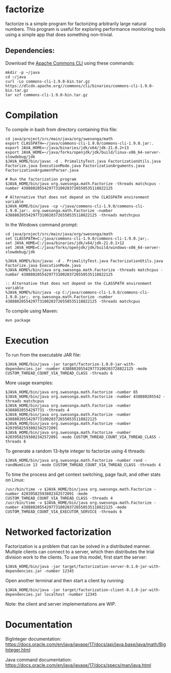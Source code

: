 # factorize
factorize is a simple program for factorizing arbitrarily large natural numbers.
This program is useful for exploring performance monitoring tools
using a simple app that does something non-trivial.

## Dependencies:

Download the [Apache Commons CLI](https://commons.apache.org/proper/commons-cli/) using these commands:

```
mkdir -p ~/java
cd ~/java
curl -Lo commons-cli-1.9.0-bin.tar.gz https://dlcdn.apache.org//commons/cli/binaries/commons-cli-1.9.0-bin.tar.gz
tar xzf commons-cli-1.9.0-bin.tar.gz
```

# Compilation
To compile in bash from directory containing this file:

```
cd java/project/src/main/java/org/swesonga/math
export CLASSPATH=~/java/commons-cli-1.9.0/commons-cli-1.9.0.jar:.
export JAVA_HOME=~/java/binaries/jdk/x64/jdk-21.0.2+13
export JAVA_HOME=~/java/forks/openjdk/jdk/build/linux-x86_64-server-slowdebug/jdk
$JAVA_HOME/bin/javac -d . PrimalityTest.java FactorizationUtils.java Factorize.java ExecutionMode.java FactorizationArguments.java FactorizationArgumentParser.java

# Run the factorization program
$JAVA_HOME/bin/java org.swesonga.math.Factorize -threads matchcpus -number 4388802055429773100203726550535118822125

# Alternative that does not depend on the CLASSPATH environment variable
$JAVA_HOME/bin/java -cp ~/java/commons-cli-1.9.0/commons-cli-1.9.0.jar:. org.swesonga.math.Factorize -number 4388802055429773100203726550535118822125 -threads matchcpus
```

In the Windows command prompt:

```
cd java/project/src/main/java/org/swesonga/math
set CLASSPATH=C:/java/commons-cli-1.9.0/commons-cli-1.9.0.jar;.
set JAVA_HOME=C:/java/binaries/jdk/x64/jdk-21.0.1+12
set JAVA_HOME=C:/java/forks/openjdk/jdk/build/windows-x86_64-server-slowdebug/jdk

%JAVA_HOME%/bin/javac -d . PrimalityTest.java FactorizationUtils.java Factorize.java ExecutionMode.java
%JAVA_HOME%/bin/java org.swesonga.math.Factorize -threads matchcpus -number 4388802055429773100203726550535118822125

:: Alternative that does not depend on the CLASSPATH environment variable
%JAVA_HOME%/bin/java -cp C:/java/commons-cli-1.9.0/commons-cli-1.9.0.jar;. org.swesonga.math.Factorize -number 4388802055429773100203726550535118822125 -threads matchcpus
```

To compile using Maven:

```
mvn package
```

# Execution
To run from the executable JAR file:

```
$JAVA_HOME/bin/java -jar target/factorize-1.0.0-jar-with-dependencies.jar -number 4388802055429773100203728822125 -mode CUSTOM_THREAD_COUNT_VIA_THREAD_CLASS -threads 6
```

More usage examples:

```
$JAVA_HOME/bin/java org.swesonga.math.Factorize -number 65
$JAVA_HOME/bin/java org.swesonga.math.Factorize -number 438880205542 -threads matchcpus
$JAVA_HOME/bin/java org.swesonga.math.Factorize -number 43888020554297731 -threads 4
$JAVA_HOME/bin/java org.swesonga.math.Factorize -number 4388802055429773100203726550535118822125
$JAVA_HOME/bin/java org.swesonga.math.Factorize -number 42039582593802342572091
$JAVA_HOME/bin/java org.swesonga.math.Factorize -number 42039582593802342572091 -mode CUSTOM_THREAD_COUNT_VIA_THREAD_CLASS -threads 6
```

To generate a random 13-byte integer to factorize using 4 threads:

```
$JAVA_HOME/bin/java org.swesonga.math.Factorize -number rand -randNumSize 13 -mode CUSTOM_THREAD_COUNT_VIA_THREAD_CLASS -threads 4
```

To time the process and get context switching, page fault, and other stats on Linux:

```
/usr/bin/time -v $JAVA_HOME/bin/java org.swesonga.math.Factorize -number 42039582593802342572091 -mode CUSTOM_THREAD_COUNT_VIA_THREAD_CLASS -threads 4
/usr/bin/time -v $JAVA_HOME/bin/java org.swesonga.math.Factorize -number 4388802055429773100203726550535118822125 -mode CUSTOM_THREAD_COUNT_VIA_EXECUTOR_SERVICE -threads 6
```

# Networked factorization

Factorization is a problem that can be solved in a distributed manner. Multiple clients can connect to a server, which then distributes the trial
division work to the clients. To use this model, first start the server:

```
$JAVA_HOME/bin/java -jar target/factorization-server-0.1.0-jar-with-dependencies.jar -number 12345
```

Open another terminal and then start a client by running:

```
$JAVA_HOME/bin/java -jar target/factorization-client-0.1.0-jar-with-dependencies.jar localhost -number 12345
```

Note: the client and server implementations are WIP.

# Documentation
BigInteger documentation: https://docs.oracle.com/en/java/javase/17/docs/api/java.base/java/math/BigInteger.html

Java command documentation: https://docs.oracle.com/en/java/javase/17/docs/specs/man/java.html
